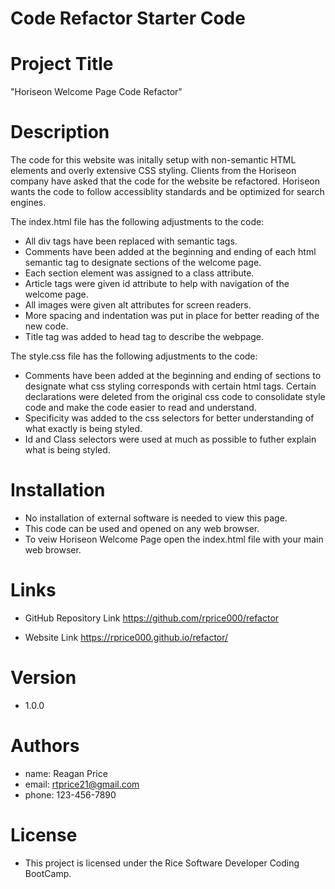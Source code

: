 # Code Refactor Starter Code

# Project Title 
"Horiseon Welcome Page Code Refactor"

# Description

The code for this website was initally setup with non-semantic HTML elements and overly extensive CSS styling.  Clients from the Horiseon company have asked that the code for the website be refactored.  Horiseon wants the code to follow accessiblity standards and be optimized for search engines.  

The index.html file has the following adjustments to the code:
- All div tags have been replaced with semantic tags.
- Comments have been added at the beginning and ending of each html semantic tag to designate sections of the welcome page.
- Each section element was assigned to a class attribute.
- Article tags were given id attribute to help with navigation of the welcome page.
- All images were given alt attributes for screen readers.
- More spacing and indentation was put in place for better reading of the new code.
- Title tag was added to head tag to describe the webpage.

The style.css file has the following adjustments to the code:
- Comments have been added at the beginning and ending of sections to designate what css styling corresponds with certain html tags.
Certain declarations were deleted from the original css code to consolidate style code and make the code easier to read and understand.
- Specificity was added to the css selectors for better understanding of what exactly is being styled.
- Id and Class selectors were used at much as possible to futher explain what is being styled.

# Installation

- No installation of external software is needed to view this page.
- This code can be used and opened on any web browser.
- To veiw Horiseon Welcome Page open the index.html file with your main web browser.

# Links

- GitHub Repository Link
https://github.com/rprice000/refactor

- Website Link
https://rprice000.github.io/refactor/

# Version

- 1.0.0

# Authors

- name: Reagan Price
- email: rtprice21@gmail.com
- phone: 123-456-7890

# License

- This project is licensed under the Rice Software Developer Coding BootCamp.






